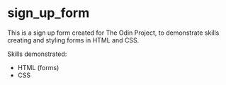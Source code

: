 # sign_up_form

This is a sign up form created for The Odin Project, to demonstrate skills creating and styling forms in HTML and CSS.

Skills demonstrated:
 - HTML (forms)
 - CSS

